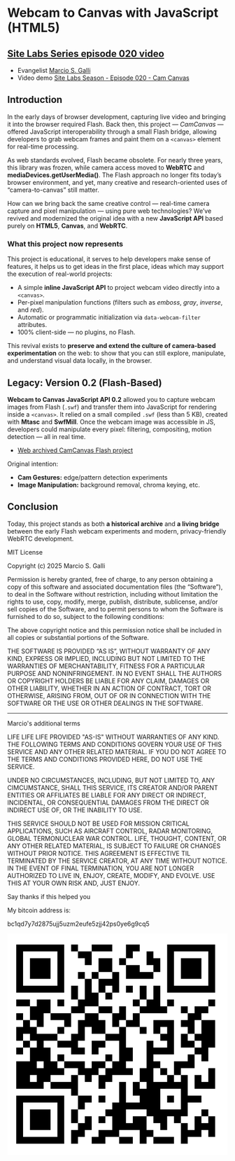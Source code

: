 # Webcam to Canvas with JavaScript (HTML5)

## [Site Labs Series episode 020 video](https://www.youtube.com/watch?v=ClwBub6X6wg)

* Evangelist [Marcio S. Galli](https://www.mgalli.com)
* Video demo [Site Labs Season - Episode 020 - Cam Canvas](https://www.youtube.com/watch?v=ClwBub6X6wg)

## Introduction 

In the early days of browser development, capturing live video and bringing it into the browser required Flash. Back then, this project — *CamCanvas* — offered JavaScript interoperability through a small Flash bridge, allowing developers to grab webcam frames and paint them on a `<canvas>` element for real-time processing.

As web standards evolved, Flash became obsolete. For nearly three years, this library was frozen, while camera access moved to **WebRTC** and **mediaDevices.getUserMedia()**. The Flash approach no longer fits today’s browser environment, and yet, many creative and research-oriented uses of “camera-to-canvas” still matter.

How can we bring back the same creative control — real-time camera capture and pixel manipulation — using pure web technologies? We’ve revived and modernized the original idea with a new **JavaScript API** based purely on **HTML5**, **Canvas**, and **WebRTC**.

### What this project now represents

This project is educational, it serves to help developers make sense of features, it helps us to get ideas in the first place, ideas which may support the execution of real-world projects: 

* A simple **inline JavaScript API** to project webcam video directly into a `<canvas>`.
* Per-pixel manipulation functions (filters such as *emboss*, *gray*, *inverse*, and *red*).
* Automatic or programmatic initialization via `data-webcam-filter` attributes.
* 100% client-side — no plugins, no Flash.

This revival exists to **preserve and extend the culture of camera-based experimentation** on the web: to show that you can still explore, manipulate, and understand visual data locally, in the browser.

## Legacy: Version 0.2 (Flash-Based)

**Webcam to Canvas JavaScript API 0.2** allowed you to capture webcam images from Flash (`.swf`) and transfer them into JavaScript for rendering inside a `<canvas>`. It relied on a small compiled `.swf` (less than 5 KB), created with **Mtasc** and **SwfMill**. Once the webcam image was accessible in JS, developers could manipulate every pixel: filtering, compositing, motion detection — all in real time.

* [Web archived CamCanvas Flash project](https://web.archive.org/web/20140226020722/http://www.taboca.com/p/camcanvas/)

Original intention: 

* **Cam Gestures:** edge/pattern detection experiments
* **Image Manipulation:** background removal, chroma keying, etc.

## Conclusion 

Today, this project stands as both **a historical archive** and **a living bridge** between the early Flash webcam experiments and modern, privacy-friendly WebRTC development.

MIT License

Copyright (c) 2025 Marcio S. Galli

Permission is hereby granted, free of charge, to any person obtaining a copy
of this software and associated documentation files (the “Software”), to deal
in the Software without restriction, including without limitation the rights
to use, copy, modify, merge, publish, distribute, sublicense, and/or sell
copies of the Software, and to permit persons to whom the Software is
furnished to do so, subject to the following conditions:

The above copyright notice and this permission notice shall be included in
all copies or substantial portions of the Software.

THE SOFTWARE IS PROVIDED “AS IS”, WITHOUT WARRANTY OF ANY KIND, EXPRESS OR
IMPLIED, INCLUDING BUT NOT LIMITED TO THE WARRANTIES OF MERCHANTABILITY,
FITNESS FOR A PARTICULAR PURPOSE AND NONINFRINGEMENT. IN NO EVENT SHALL THE
AUTHORS OR COPYRIGHT HOLDERS BE LIABLE FOR ANY CLAIM, DAMAGES OR OTHER
LIABILITY, WHETHER IN AN ACTION OF CONTRACT, TORT OR OTHERWISE, ARISING FROM,
OUT OF OR IN CONNECTION WITH THE SOFTWARE OR THE USE OR OTHER DEALINGS IN
THE SOFTWARE.

--- 

Marcio's additional terms 

LIFE LIFE LIFE PROVIDED "AS-IS" WITHOUT WARRANTIES OF ANY KIND. THE
FOLLOWING TERMS AND CONDITIONS GOVERN YOUR USE OF THIS SERVICE AND ANY
OTHER RELATED MATERIAL. IF YOU DO NOT AGREE TO THE TERMS AND
CONDITIONS PROVIDED HERE, DO NOT USE THE SERVICE.

UNDER NO CIRCUMSTANCES, INCLUDING, BUT NOT LIMITED TO, ANY
CIMCUMSTANCE, SHALL THIS SERVICE, ITS CREATOR AND/OR PARENT ENTITIES
OR AFFILIATES BE LIABLE FOR ANY DIRECT OR INDIRECT, INCIDENTAL, OR
CONSEQUENTIAL DAMAGES FROM THE DIRECT OR INDIRECT USE OF, OR THE
INABILITY TO USE.

THIS SERVICE SHOULD NOT BE USED FOR MISSION CRITICAL APPLICATIONS,
SUCH AS AIRCRAFT CONTROL, RADAR MONITORING, GLOBAL TERMONUCLEAR WAR
CONTROL. LIFE, THOUGHT, CONTENT, OR ANY OTHER RELATED MATERIAL, IS
SUBJECT TO FAILURE OR CHANGES WITHOUT PRIOR NOTICE. THIS AGREEMENT IS
EFFECTIVE TIL TERMINATED BY THE SERVICE CREATOR, AT ANY TIME WITHOUT
NOTICE. IN THE EVENT OF FINAL TERMINATION, YOU ARE NOT LONGER
AUTHORIZED TO LIVE IN, ENJOY, CREATE, MODIFY, AND EVOLVE. USE THIS AT
YOUR OWN RISK AND, JUST ENJOY.

Say thanks if this helped you 

My bitcoin address is: 

bc1qd7y7d2875ujj5uzm2eufe5zjj42ps0ye6g9cq5

![](EXTRA_donation.png)

